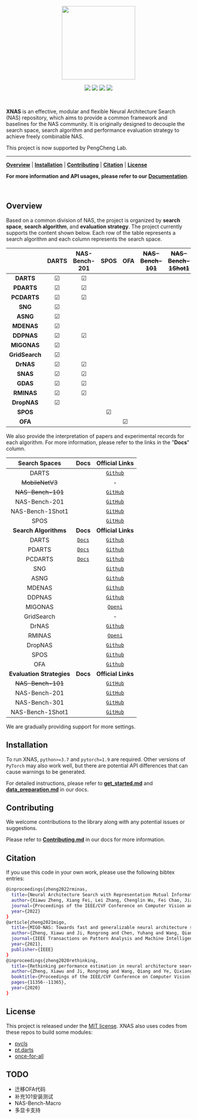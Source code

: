 <div align="center">

<img src="https://cdn.thrase.cn/xnas/header.png" width="200">

<p>
	<a href="https://img.shields.io/badge/Python-%3E%3D3.7-blue"><img src="https://img.shields.io/badge/Python-%3E%3D3.7-blue"></a>
	<a href="https://img.shields.io/badge/PyTorch-1.9-informational"><img src="https://img.shields.io/badge/PyTorch-1.9-informational"></a>
	<a href="https://img.shields.io/badge/License-MIT-brightgreen"><img src="https://img.shields.io/badge/License-MIT-brightgreen"></a>
  <a href="https://img.shields.io/badge/Docs-latest-yellowgreen"><img src="https://img.shields.io/badge/Docs-latest-yellowgreen"></a>
</p>
</div>



<br>

**XNAS** is an effective, modular and flexible Neural Architecture Search (NAS) repository, which aims to provide a common framework and baselines for the NAS community. It is originally designed to decouple the search space, search algorithm and performance evaluation strategy to achieve freely combinable NAS.

This project is now supported by PengCheng Lab.

---

[**Overview**](#Overview) | [**Installation**](#Installation) | [**Contributing**](#Contributing) | [**Citation**](#Citation) | [**License**](#License)

**For more information and API usages, please refer to our** [**Documentation**](https://xnas.readthedocs.io).

<br>

## Overview

Based on a common division of NAS, the project is organized by **search space**, **search algorithm**, and **evaluation strategy**. The project currently supports the content shown below. Each row of the table represents a search algorithm and each column represents the search space.

|             |    DARTS   |   NAS-Bench-201   |   SPOS   |   OFA   |   ~~NAS-Bench-101~~   |   ~~NAS-Bench-1Shot1~~   |
| :---------: | :--------: | :--------: | :--------: | ---------- | ---------- | ---------- |
|    **DARTS**    | ☑︎ | ☑︎ |          |          |          |          |
|  **PDARTS** | ☑︎ | ☑︎ |          |          |          |          |
|   **PCDARTS**   | ☑︎ | ☑︎ |          |          |          |          |
|     **SNG**     | ☑︎ |          |          |          |          |          |
|    **ASNG** | ☑︎ |          |          |          |          |          |
|  **MDENAS** | ☑︎ |          |          |          |          |          |
|  **DDPNAS** | ☑︎ | ☑︎ |          |          |          |          |
|   **MIGONAS**   | ☑︎ |          |          |          |          |          |
| **GridSearch** | ☑︎ |          |          |          |          |          |
|    **DrNAS**    | ☑︎ | ☑︎ |          |          |          |          |
|    **SNAS**    | ☑︎ | ☑︎ |          |          |          |          |
|    **GDAS**    | ☑︎ | ☑︎ |          |          |          |          |
|  **RMINAS** | ☑︎ | ☑︎ |          |          |          |          |
|   **DropNAS**   | ☑︎ |          |          |          |          |          |
|    **SPOS** |          |          | ☑︎ |          |          |          |
|     **OFA**     |          |          |          | ☑︎ |          |          |


We also provide the interpretation of papers and experimental records for each algorithm. For more information, please refer to the links in the "**Docs**" column.

|       Search Spaces       |   Docs   |                        Official Links                        |
| :-----------------------: | :------: | :----------------------------------------------------------: |
|           DARTS           |          |         [`Github`](https://github.com/quark0/darts)          |
|      ~~MobileNetV3~~      |          |                              -                               |
|     ~~NAS-Bench-101~~     |          |   [`GitHub`](https://github.com/google-research/nasbench)    |
|       NAS-Bench-201       |          |      [`GitHub`](https://github.com/D-X-Y/NAS-Bench-201)      |
|     NAS-Bench-1Shot1      |          |    [`GitHub`](https://github.com/automl/nasbench-1shot1)     |
|           SPOS            |          | [`GitHub`](https://github.com/megvii-model/SinglePathOneShot) |
|   **Search Algorithms**   | **Docs** |                      **Official Links**                      |
|           DARTS           | [`Docs`](https://git.openi.org.cn/PCL_AutoML/XNAS/src/branch/dev/docs/README-DARTS.md)      |         [`Github`](https://github.com/quark0/darts)          |
|          PDARTS           | [`Docs`](https://git.openi.org.cn/PCL_AutoML/XNAS/src/branch/dev/docs/README-PDARTS.md)         |       [`Github`](https://github.com/chenxin061/pdarts)       |
|          PCDARTS          | [`Docs`](https://git.openi.org.cn/PCL_AutoML/XNAS/src/branch/dev/docs/README-PC-DARTS.md)         |     [`Github`](https://github.com/yuhuixu1993/PC-DARTS)      |
|            SNG            |          |      [`Github`](https://github.com/shirakawas/ASNG-NAS)      |
|           ASNG            |          |      [`Github`](https://github.com/shirakawas/ASNG-NAS)      |
|          MDENAS           |          |       [`Github`](https://github.com/tanglang96/MDENAS)       |
|          DDPNAS           |          |       [`Github`](https://github.com/tanglang96/DDPNAS)       |
|          MIGONAS          |          |          [`Openi`](https://git.openi.org.cn/PCL_AutoML/XNAS/src/branch/dev)          |
|        GridSearch         |          |                              -                               |
|           DrNAS           |          |     [`Github`](https://github.com/xiangning-chen/DrNAS)      |
|          RMINAS           |          |          [`Openi`](https://git.openi.org.cn/PCL_AutoML/XNAS/src/branch/dev)          |
|          DropNAS          |          |      [`Github`](https://github.com/wiljohnhong/dropnas)      |
|           SPOS            |          | [`Github`](https://github.com/megvii-model/SinglePathOneShot) |
|            OFA            |          |   [`Github`](https://github.com/mit-han-lab/once-for-all)    |
| **Evaluation Strategies** | **Docs** |                      **Official Links**                      |
|     ~~NAS-Bench-101~~     |          |   [`GitHub`](https://github.com/google-research/nasbench)    |
|       NAS-Bench-201       |          |      [`GitHub`](https://github.com/D-X-Y/NAS-Bench-201)      |
|       NAS-Bench-301       |          |      [`GitHub`](https://github.com/automl/nasbench301)       |
|     NAS-Bench-1Shot1      |          |    [`GitHub`](https://github.com/automl/nasbench-1shot1)     |

We are gradually providing support for more settings.

## Installation

To run XNAS, `python>=3.7` and `pytorch=1.9` are required. Other versions of `PyTorch` may also work well, but there are potential API differences that can cause warnings to be generated.

For detailed instructions, please refer to [**get_started.md**](./docs/get_started.md) and [**data_preparation.md**](./docs/data_preparation.md) in our docs.

## Contributing

We welcome contributions to the library along with any potential issues or suggestions.

Please refer to [**Contributing.md**](./docs/notes.md) in our docs for more information.

## Citation

If you use this code in your own work, please use the following bibtex entries:

```bash
@inproceedings{zheng2022rminas,
  title={Neural Architecture Search with Representation Mutual Information},
  author={Xiawu Zheng, Xiang Fei, Lei Zhang, Chenglin Wu, Fei Chao, Jianzhuang Liu, Wei Zeng, Yonghong Tian, Rongrong Ji},
  journal={Proceedings of the IEEE/CVF Conference on Computer Vision and Pattern Recognition},
  year={2022}
}
@article{zheng2021migo,
  title={MIGO-NAS: Towards fast and generalizable neural architecture search},
  author={Zheng, Xiawu and Ji, Rongrong and Chen, Yuhang and Wang, Qiang and Zhang, Baochang and Chen, Jie and Ye, Qixiang and Huang, Feiyue and Tian, Yonghong},
  journal={IEEE Transactions on Pattern Analysis and Machine Intelligence},
  year={2021},
  publisher={IEEE}
}
@inproceedings{zheng2020rethinking,
  title={Rethinking performance estimation in neural architecture search},
  author={Zheng, Xiawu and Ji, Rongrong and Wang, Qiang and Ye, Qixiang and Li, Zhenguo and Tian, Yonghong and Tian, Qi},
  booktitle={Proceedings of the IEEE/CVF Conference on Computer Vision and Pattern Recognition},
  pages={11356--11365},
  year={2020}
}
```

## License

This project is released under the [MIT license](https://mit-license.org).
XNAS also uses codes from these repos to build some modules:
- [pycls](https://github.com/facebookresearch/pycls)
- [pt.darts](https://github.com/khanrc/pt.darts)
- [once-for-all](https://github.com/mit-han-lab/once-for-all)

## TODO

- 迁移OFA代码
- 补充101安装测试
- NAS-Bench-Macro
- 多显卡支持
